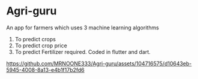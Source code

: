# Agri-guru
An app for farmers which uses 3 machine learning algorithms 
1. To predict crops 
2. To predict crop price
3. To predict Fertilizer required.
Coded in flutter and dart.


https://github.com/MRNOONE333/Agri-guru/assets/104716575/d10643eb-5945-4008-8a13-e4b1f17b2fd6

